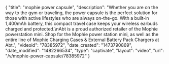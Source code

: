 {
    "title": "mophie power capsule",
    "description": "Whether you are on the way to the gym or traveling, the power capsule is the perfect solution for those with active lifestyles who are always on-the-go. With a built-in 1,400mAh battery, this compact travel case keeps your wireless earbuds charged and protected.\nAbt is a proud authorized retailer of the Mophie powerstation mini. Shop for the Mophie power station mini, as well as the entire line of Mophie Charging Cases & External Battery Pack Chargers at Abt.",
    "videoid": "78385972",
    "date_created": "1473790869",
    "date_modified": "1482266534",
    "type": "captivate",
    "layout": "video",
    "url": "\/v\/mophie-power-capsule\/78385972"
}